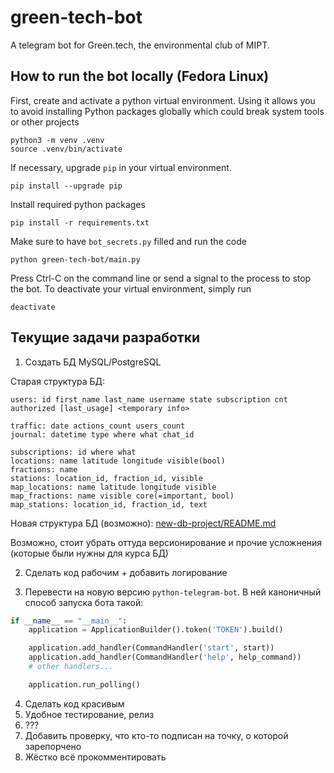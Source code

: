 # green-tech-bot

A telegram bot for Green.tech, the environmental club of MIPT.

## How to run the bot locally (Fedora Linux)

First, create and activate a python virtual environment. Using it allows you to
avoid installing Python packages globally which could break system tools or
other projects
```
python3 -m venv .venv
source .venv/bin/activate
```

If necessary, upgrade `pip` in your virtual environment.
```
pip install --upgrade pip
```

Install required python packages
```
pip install -r requirements.txt
```

Make sure to have `bot_secrets.py` filled and run the code
```
python green-tech-bot/main.py
```

Press Ctrl-C on the command line or send a signal to the process to stop the
bot. To deactivate your virtual environment, simply run
```
deactivate
```

## Текущие задачи разработки

1) Создать БД MySQL/PostgreSQL

Старая структура БД:
```
users: id first_name last_name username state subscription cnt authorized [last_usage] <temporary info>

traffic: date actions_count users_count
journal: datetime type where what chat_id

subscriptions: id where what
locations: name latitude longitude visible(bool)
fractions: name
stations: location_id, fraction_id, visible
map_locations: name latitude longitude visible
map_fractions: name visible core(=important, bool)
map_stations: location_id, fraction_id, text
```

Новая структура БД (возможно): [new-db-project/README.md](new-db-project/README.md)

Возможно, стоит убрать оттуда версионирование и прочие усложнения (которые были нужны для курса БД)

2) Сделать код рабочим + добавить логирование

3) Перевести на новую версию `python-telegram-bot`.
В ней каноничный способ запуска бота такой:

```python
if __name__ == "__main__":
    application = ApplicationBuilder().token('TOKEN').build()

    application.add_handler(CommandHandler('start', start))
    application.add_handler(CommandHandler('help', help_command))
    # other handlers...

    application.run_polling()
```

4) Сделать код красивым
5) Удобное тестирование, релиз
6) ???
7) Добавить проверку, что кто-то подписан на точку, о которой зарепорчено
8) Жёстко всё прокомментировать
